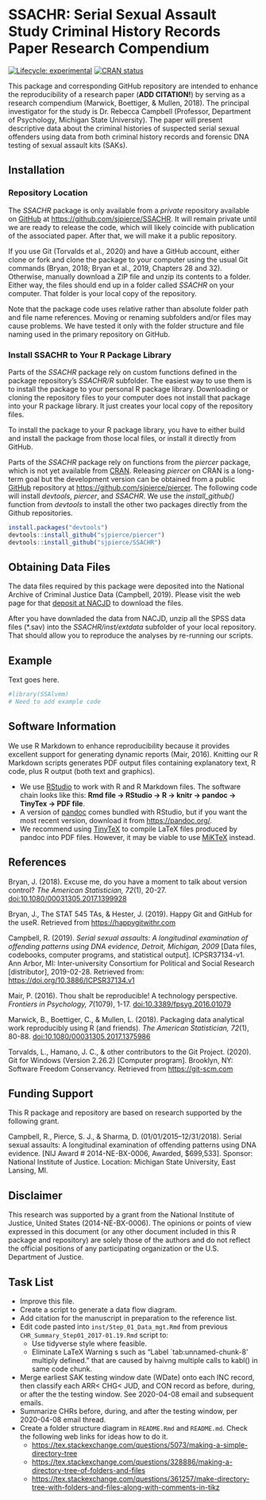
<!-- README.md is generated from README.Rmd. Please edit that file -->

# SSACHR: Serial Sexual Assault Study Criminal History Records Paper Research Compendium

<!-- badges: start -->

[![Lifecycle:
experimental](https://img.shields.io/badge/lifecycle-experimental-orange.svg)](https://www.tidyverse.org/lifecycle/#experimental)
[![CRAN
status](https://www.r-pkg.org/badges/version/cstatops)](https://CRAN.R-project.org/package=SSAlvmm)
<!-- badges: end -->

This package and corresponding GitHub repository are intended to enhance
the reproducibility of a research paper (**ADD CITATION\!**) by serving
as a research compendium (Marwick, Boettiger, & Mullen, 2018). The
principal investigator for the study is Dr. Rebecca Campbell (Professor,
Department of Psychology, Michigan State University). The paper will
present descriptive data about the criminal histories of suspected
serial sexual offenders using data from both criminal history records
and forensic DNA testing of sexual assault kits (SAKs).

## Installation

### Repository Location

The *SSACHR* package is only available from a *private* repository
available on [GitHub](https://github.com/) at
<https://github.com/sjpierce/SSACHR>. It will remain private until we
are ready to release the code, which will likely coincide with
publication of the associated paper. After that, we will make it a
public repository.

If you use Git (Torvalds et al., 2020) and have a GitHub account, either
clone or fork and clone the package to your computer using the usual Git
commands (Bryan, 2018; Bryan et al., 2019, Chapters 28 and 32).
Otherwise, manually download a ZIP file and unzip its contents to a
folder. Either way, the files should end up in a folder called *SSACHR*
on your computer. That folder is your local copy of the repository.

Note that the package code uses relative rather than absolute folder
path and file name references. Moving or renaming subfolders and/or
files may cause problems. We have tested it only with the folder
structure and file naming used in the primary repository on GitHub.

### Install SSACHR to Your R Package Library

Parts of the *SSACHR* package rely on custom functions defined in the
package repository’s *SSACHR/R* subfolder. The easiest way to use them
is to install the package to your personal R package library.
Downloading or cloning the repository files to your computer does not
install that package into your R package library. It just creates your
local copy of the repository files.

To install the package to your R package library, you have to either
build and install the package from those local files, or install it
directly from GitHub.

Parts of the *SSACHR* package rely on functions from the *piercer*
package, which is not yet available from
[CRAN](https://CRAN.R-project.org). Releasing *piercer* on CRAN is a
long-term goal but the development version can be obtained from a public
[GitHub](https://github.com/) repository at
<https://github.com/sjpierce/piercer>. The following code will install
*devtools*, *piercer*, and *SSACHR*. We use the *install\_github()*
function from *devtools* to install the other two packages directly from
the Github repositories.

``` r
install.packages("devtools")
devtools::install_github("sjpierce/piercer")
devtools::install_github("sjpierce/SSACHR")
```

## Obtaining Data Files

The data files required by this package were deposited into the National
Archive of Criminal Justice Data (Campbell, 2019). Please visit the web
page for that [deposit at NACJD](https://doi.org/10.3886/ICPSR37134.v1)
to download the files.

After you have downladed the data from NACJD, unzip all the SPSS data
files (\*.sav) into the *SSACHR/inst/extdata* subfolder of your local
repository. That should allow you to reproduce the analyses by
re-running our scripts.

## Example

Text goes here.

``` r
#library(SSAlvmm)
# Need to add example code
```

## Software Information

We use R Markdown to enhance reproducibility because it provides
excellent support for generating dynamic reports (Mair, 2016). Knitting
our R Markdown scripts generates PDF output files containing explanatory
text, R code, plus R output (both text and graphics).

  - We use [RStudio](www.rstudio.org) to work with R and R Markdown
    files. The software chain looks like this: **Rmd file -\> RStudio
    -\> R -\> knitr -\> pandoc -\> TinyTex -\> PDF file**.
  - A version of [pandoc](https://pandoc.org/) comes bundled with
    RStudio, but if you want the most recent version, download it from
    <https://pandoc.org/>.
  - We recommend using [TinyTeX](https://yihui.org/tinytex/) to compile
    LaTeX files produced by pandoc into PDF files. However, it may be
    viable to use [MiKTeX](https://miktex.org) instead.

## References

Bryan, J. (2018). Excuse me, do you have a moment to talk about version
control? *The American Statistician, 72*(1), 20-27.
[doi:10.1080/00031305.2017.1399928](https://doi.org/10.1080/00031305.2017.1399928)

Bryan, J., The STAT 545 TAs, & Hester, J. (2019). Happy Git and GitHub
for the useR. Retrieved from <https://happygitwithr.com>

Campbell, R. (2019). *Serial sexual assaults: A longitudinal examination
of offending patterns using DNA evidence, Detroit, Michigan, 2009*
\[Data files, codebooks, computer programs, and statistical output\].
ICPSR37134-v1. Ann Arbor, MI: Inter-university Consortium for Political
and Social Research \[distributor\], 2019-02-28. Retrieved from:
<https://doi.org/10.3886/ICPSR37134.v1>

Mair, P. (2016). Thou shalt be reproducible\! A technology perspective.
*Frontiers in Psychology, 7*(1079), 1-17.
[doi:10.3389/fpsyg.2016.01079](http://dx.doi.org/10.3389/fpsyg.2016.01079)

Marwick, B., Boettiger, C., & Mullen, L. (2018). Packaging data
analytical work reproducibly using R (and friends). *The American
Statistician, 72*(1), 80-88.
[doi:10.1080/00031305.2017.1375986](https://doi.org/10.1080/00031305.2017.1375986)

Torvalds, L., Hamano, J. C., & other contributors to the Git Project.
(2020). Git for Windows (Version 2.26.2) \[Computer program\]. Brooklyn,
NY: Software Freedom Conservancy. Retrieved from <https://git-scm.com>

## Funding Support

This R package and repository are based on research supported by the
following grant.

Campbell, R., Pierce, S. J., & Sharma, D. (01/01/2015–12/31/2018).
Serial sexual assaults: A longitudinal examination of offending patterns
using DNA evidence. \[NIJ Award \# 2014-NE-BX-0006, Awarded, $699,533\].
Sponsor: National Institute of Justice. Location: Michigan State
University, East Lansing, MI.

## Disclaimer

This research was supported by a grant from the National Institute of
Justice, United States (2014-NE-BX-0006). The opinions or points of view
expressed in this document (or any other document included in this R
package and repository) are solely those of the authors and do not
reflect the official positions of any participating organization or the
U.S. Department of Justice.

## Task List

  - Improve this file.
  - Create a script to generate a data flow diagram.
  - Add citation for the manuscript in preparation to the reference
    list.
  - Edit code pasted into `inst/Step_01_Data_mgt.Rmd` from previous
    `CHR_Summary_Step01_2017-01.19.Rmd` script to:
      - Use tidyverse style where feasible.
      - Eliminate LaTeX Warning s such as “Label \`tab:unnamed-chunk-8’
        multiply defined.” that are caused by haivng multiple calls to
        kabl() in same code chunk.
  - Merge earliest SAK testing window date (WDate) onto each INC record,
    then classify each ARR\< CHG\< JUD, and CON record as before,
    during, or after the the testing window. See 2020-04-08 email and
    subsequent emails.
  - Summarize CHRs before, during, and after the testing window, per
    2020-04-08 email thread.
  - Create a folder structure diagram in `README.Rmd` and `README.md`.
    Check the following web links for ideas how to do it.
      - <https://tex.stackexchange.com/questions/5073/making-a-simple-directory-tree>
      - <https://tex.stackexchange.com/questions/328886/making-a-directory-tree-of-folders-and-files>
      - <https://tex.stackexchange.com/questions/361257/make-directory-tree-with-folders-and-files-along-with-comments-in-tikz>
